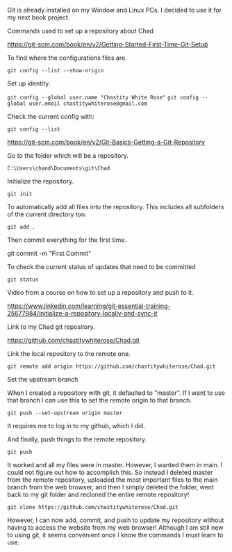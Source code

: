 Git is already installed on my Window and Linux PCs. I decided to use it for my next book project.

Commands used to set up a repository about Chad

<https://git-scm.com/book/en/v2/Getting-Started-First-Time-Git-Setup>

To find where the configurations files are.

`git config --list --show-origin`

Set up identity.

`git config --global user.name "Chastity White Rose"`
`git config --global user.email chastitywhiterose@gmail.com`

Check the current config with:

`git config --list`

<https://git-scm.com/book/en/v2/Git-Basics-Getting-a-Git-Repository>

Go to the folder which will be a repository.

`C:\Users\chand\Documents\git\Chad`

Initialize the repository.

`git init`

To automatically add all files into the repository. This includes all subfolders of the current directory too.

`git add .`

Then commit everything for the first time.

git commit -m "First Commit"

To check the current status of updates that need to be committed

`git status`

Video from a course on how to set up a repository and push to it.

<https://www.linkedin.com/learning/git-essential-training-25677984/initialize-a-repository-locally-and-sync-it>

Link to my Chad git repository.

<https://github.com/chastitywhiterose/Chad.git>

Link the local repository to the remote one.

`git remote add origin https://github.com/chastitywhiterose/Chad.git`

Set the upstream branch

When I created a repository with git, it defaulted to "master". If I want to use that branch I can use this to set the remote origin to that branch.

`git push --set-upstream origin master`


It requires me to log in to my github, which I did.

And finally, push things to the remote repository.

`git push`

It worked and all my files were in master. However, I wanted them in main. I could not figure out how to accomplish this. So instead I deleted master from the remote repository, uploaded the most important files to the main branch from the web browser, and then I simply deleted the folder, went back to my git folder and recloned the entire remote repository!

`git clone https://github.com/chastitywhiterose/Chad.git`

However, I can now add, commit, and push to update my repository without having to access the website from my web browser! Although I am still new to using git, it seems convenient once I know the commands I must learn to use.

